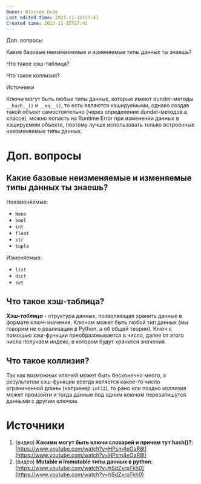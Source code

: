 ```yaml
---
Owner: Blossom Dude
Last edited time: 2023-11-15T17:41
Created time: 2023-11-15T17:41
---
```

Доп. вопросы

Какие базовые неизменяемые и изменяемые типы данных ты знаешь?

Что такое хэш-таблица?

Что такое коллизия?

Источники

Ключи могут быть любые типы данных, которые имеют dunder-методы `__hash__()` и `__eq__()`, то есть являются хэшируемыми, однако создав такой объект самостоятельно (через определение dunder-методов в классе), можно попасть на Runtime Error при изменении данных в хэшируемом объекте, поэтому лучше использовать только встроенные неизменяемые типы данных.

# Доп. вопросы

## Какие базовые неизменяемые и изменяемые типы данных ты знаешь?

Неизменяемые:

- `None`
- `bool`
- `int`
- `float`
- `str`
- `tuple`

Изменяемые:

- `list`
- `dict`
- `set`

## Что такое хэш-таблица?

_**Хэш-таблица**_ - структура данных, позволяющая хранить данные в формате ключ-значение. Ключом может быть любой тип данных (мы говорим не о реализации в Python, а об общей теории). Ключ с помощью хэш-функции преобразовывается в число, далее от этого числа получаем индекс, в котором будут хранится значения.

## Что такое коллизия?

Так как возможных ключей может быть бесконечно много, а результатом хэш-функции всегда является какое-то число ограниченной длины (например `int32`), то рано или поздно коллизия может произойти и тогда данные под одним ключом перезапишутся данными с другим ключом.

# Источники

1. (видео) **Какими могут быть ключи словарей и причем тут hash()?**: [https://www.youtube.com/watch?v=HPsm4eOaR8I](https://www.youtube.com/watch?v=HPsm4eOaR8I)
2. (видео) **Mutable и Immutable типы данных в python**: [https://www.youtube.com/watch?v=hSdZxrpTkh0](https://www.youtube.com/watch?v=hSdZxrpTkh0)